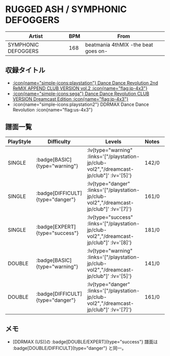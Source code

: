 # RUGGED ASH / SYMPHONIC DEFOGGERS

|Artist|BPM|From|
|------|---|----|
|SYMPHONIC DEFOGGERS|168|beatmania 4thMIX -the beat goes on-|

## 収録タイトル

- [ :icon{name="simple-icons:playstation"} Dance Dance Revolution 2nd ReMIX APPEND CLUB VERSION vol.2 :icon{name="flag:jp-4x3"} ](/playstation-jp/club-vol2)
- [ :icon{name="simple-icons:sega"} Dance Dance Revolution CLUB VERSION Dreamcast Edition :icon{name="flag:jp-4x3"} ](/dreamcast-jp/club)
- :icon{name="simple-icons:playstation2"} DDRMAX Dance Dance Revolution :icon{name="flag:us-4x3"}

## 譜面一覧

|PlayStyle|Difficulty|Levels|Notes|Movie|
|---------|----------|------|-----|-----|
|SINGLE| :badge[BASIC]{type="warning"} | :lv{type="warning" :links='["/playstation-jp/club-vol2","/dreamcast-jp/club"]' :lv='[5]'} |142/0||
|SINGLE| :badge[DIFFICULT]{type="danger"} | :lv{type="danger" :links='["/playstation-jp/club-vol2","/dreamcast-jp/club"]' :lv='[7]'} |161/0||
|SINGLE| :badge[EXPERT]{type="success"} | :lv{type="success" :links='["/playstation-jp/club-vol2","/dreamcast-jp/club"]' :lv='[8]'} |181/0||
|DOUBLE| :badge[BASIC]{type="warning"} | :lv{type="warning" :links='["/playstation-jp/club-vol2","/dreamcast-jp/club"]' :lv='[5]'} |141/0||
|DOUBLE| :badge[DIFFICULT]{type="danger"} | :lv{type="danger" :links='["/playstation-jp/club-vol2","/dreamcast-jp/club"]' :lv='[7]'} |161/0||

## メモ

- [DDRMAX (US)]の :badge[DOUBLE/EXPERT]{type="success"} 譜面は :badge[DOUBLE/DIFFICULT]{type="danger"} と同一。
